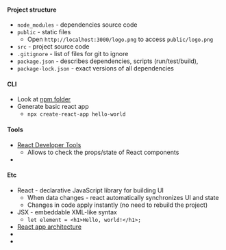 #### Project structure
* `node_modules` - dependencies source code
* `public` - static files
    * Open `http://localhost:3000/logo.png` to access `public/logo.png`
* `src` - project source code
* `.gitignore` - list of files for git to ignore
* `package.json` - describes dependencies, scripts (run/test/build),
* `package-lock.json` - exact versions of all dependencies

#### CLI
* Look at [npm folder](../../npm)
* Generate basic react app
    * `npx create-react-app hello-world`
    
#### Tools
* [React Developer Tools](https://chrome.google.com/webstore/detail/react-developer-tools/fmkadmapgofadopljbjfkapdkoienihi?hl=en)
    * Allows to check the props/state of React components
* 

#### Etc
* React - declarative JavaScript library for building UI
    * When data changes - react automatically synchronizes UI and state
    * Changes in code apply instantly (no need to rebuild the project)
* JSX - embeddable XML-like syntax
    * `let element = <h1>Hello, world!</h1>;`
* [React app architecture](https://github.com/alan2207/bulletproof-react)
* 
* 
